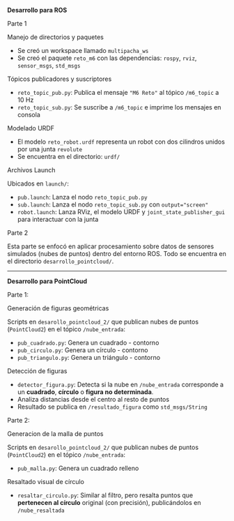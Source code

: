 **Desarrollo para ROS**

Parte 1

Manejo de directorios y paquetes

- Se creó un workspace llamado `multipacha_ws`
- Se creó el paquete `reto_m6` con las dependencias: `rospy`, `rviz`, `sensor_msgs`, `std_msgs`

Tópicos publicadores y suscriptores

- `reto_topic_pub.py`: Publica el mensaje `"M6 Reto"` al tópico `/m6_topic` a 10 Hz
- `reto_topic_sub.py`: Se suscribe a `/m6_topic` e imprime los mensajes en consola

Modelado URDF

- El modelo `reto_robot.urdf` representa un robot con dos cilindros unidos por una junta `revolute`
- Se encuentra en el directorio: `urdf/`

Archivos Launch

Ubicados en `launch/`:

- `pub.launch`: Lanza el nodo `reto_topic_pub.py`
- `sub.launch`: Lanza el nodo `reto_topic_sub.py` con `output="screen"`
- `robot.launch`: Lanza RViz, el modelo URDF y `joint_state_publisher_gui` para interactuar con la junta

Parte 2

Esta parte se enfocó en aplicar procesamiento sobre datos de sensores simulados (nubes de puntos) dentro del entorno ROS. Todo se encuentra en el directorio `desarrollo_pointcloud/`.

---

**Desarrollo para PointCloud**

Parte 1:

Generación de figuras geométricas

Scripts en `desarollo_pointcloud_2/` que publican nubes de puntos (`PointCloud2`) en el tópico `/nube_entrada`:

- `pub_cuadrado.py`: Genera un cuadrado - contorno
- `pub_circulo.py`: Genera un círculo - contorno
- `pub_triangulo.py`: Genera un triángulo - contorno

Detección de figuras

- `detector_figura.py`: Detecta si la nube en `/nube_entrada` corresponde a un **cuadrado**, **círculo** o **figura no determinada**.
- Analiza distancias desde el centro al resto de puntos
- Resultado se publica en `/resultado_figura` como `std_msgs/String`

Parte 2:

Generacion de la malla de puntos

Scripts en `desarollo_pointcloud_2/` que publican nubes de puntos (`PointCloud2`) en el tópico `/nube_entrada`:

- `pub_malla.py`: Genera un cuadrado relleno

Resaltado visual de círculo

- `resaltar_circulo.py`: Similar al filtro, pero resalta puntos que **pertenecen al círculo** original (con precisión), publicándolos en `/nube_resaltada`

